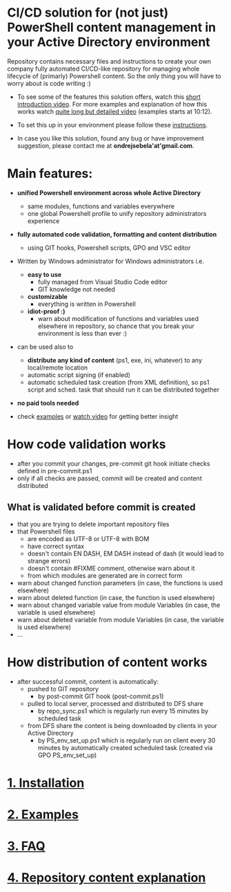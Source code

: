 # CI/CD solution for (not just) PowerShell content management in your Active Directory environment
Repository contains necessary files and instructions to create your own company fully automated CI/CD-like repository for managing whole lifecycle of (primarly) Powershell content. So the only thing you will have to worry about is code writing :)

- To see some of the features this solution offers, watch this [short introduction video](https://youtu.be/-xSJXbmOgyk). For more examples and explanation of how this works watch [quite long but detailed video](https://youtu.be/R3wjRT0zuOk) (examples starts at 10:12).

- To set this up in your environment please follow these [instructions](https://github.com/ztrhgf/Powershell_CICD_repository/blob/master/1.%20HOW%20TO%20-%20INITIAL%20CONFIGURATION.md).

- In case you like this solution, found any bug or have improvement suggestion, please contact me at **ondrejsebela'at'gmail.com**.


# Main features:
- **unified Powershell environment across whole Active Directory**
  - same modules, functions and variables everywhere
  - one global Powershell profile to unify repository administrators experience
- **fully automated code validation, formatting and content distribution**
  - using GIT hooks, Powershell scripts, GPO and VSC editor
- Written by Windows administrator for Windows administrators i.e. 
  - **easy to use**
    - fully managed from Visual Studio Code editor
    - GIT knowledge not needed
  - **customizable**
    - everything is written in Powershell
  - **idiot-proof :)**
    - warn about modification of functions and variables used elsewhere in repository, so chance that you break your environment is less than ever :)
- can be used also to 
  - **distribute any kind of content** (ps1, exe, ini, whatever) to any local/remote location
  - automatic script signing (if enabled)
  - automatic scheduled task creation (from XML definition), so ps1 script and sched. task that should run it can be distributed together
- **no paid tools needed**

- check [examples](https://github.com/ztrhgf/Powershell_CICD_repository/blob/master/2.%20HOW%20TO%20USE%20-%20EXAMPLES.md) or [watch video](https://youtu.be/R3wjRT0zuOk?t=612) for getting better insight
  
# How code validation works
- after you commit your changes, pre-commit git hook initiate checks defined in pre-commit.ps1
- only if all checks are passed, commit will be created and content distributed

## What is validated before commit is created
- that you are trying to delete important repository files
- that Powershell files 
  - are encoded as UTF-8 or UTF-8 with BOM
  - have correct syntax
  - doesn't contain EN DASH, EM DASH instead of dash (it would lead to strange errors)
  - doesn't contain #FIXME comment, otherwise warn about it
  - from which modules are generated are in correct form
- warn about changed function parameters (in case, the functions is used elsewhere)
- warn about deleted function (in case, the function is used elsewhere)
- warn about changed variable value from module Variables (in case, the variable is used elsewhere)
- warn about deleted variable from module Variables (in case, the variable is used elsewhere)
- ...


# How distribution of content works
- after successful commit, content is automatically:
  - pushed to GIT repository
    - by post-commit GIT hook (post-commit.ps1)
  - pulled to local server, processed and distributed to DFS share
    - by repo_sync.ps1 which is regularly run every 15 minutes by scheduled task
  - from DFS share the content is being downloaded by clients in your Active Directory
    - by PS_env_set_up.ps1 which is regularly run on client every 30 minutes by automatically created scheduled task (created via GPO PS_env_set_up)
  

# [1. Installation](https://github.com/ztrhgf/Powershell_CICD_repository/blob/master/1.%20HOW%20TO%20-%20INITIAL%20CONFIGURATION.md)
# [2. Examples](https://github.com/ztrhgf/Powershell_CICD_repository/blob/master/2.%20HOW%20TO%20USE%20-%20EXAMPLES.md)
# [3. FAQ](https://github.com/ztrhgf/Powershell_CICD_repository/blob/master/FAQ.md)
# [4. Repository content explanation](https://github.com/ztrhgf/Powershell_CICD_repository/blob/master/3.%20SIMPLIFIED%20EXPLANATION%20OF%20HOW%20IT%20WORKS.md)
